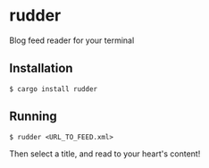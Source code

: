 # rudder

Blog feed reader for your terminal

## Installation

    $ cargo install rudder

## Running

    $ rudder <URL_TO_FEED.xml>

Then select a title, and read to your heart's content!
